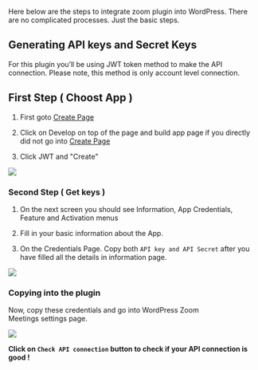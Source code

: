 Here below are the steps to integrate zoom plugin into WordPress. There are no complicated processes. Just the basic steps.

## Generating API keys and Secret Keys

For this plugin you’ll be using JWT token method to make the API connection. Please note, this method is only account level connection.

## First Step ( Choost App )

1. First goto [Create Page](https://marketplace.zoom.us/develop/create)

2. Click on Develop on top of the page and build app page if you directly did not go into [Create Page](https://marketplace.zoom.us/develop/create)

3. Click JWT and "Create"

<img src="https://deepenbajracharya.com.np/wp-content/uploads/2019/05/App-Marketplace-1024x520.png">

### Second Step ( Get keys )

1. On the next screen you should see Information, App Credentials, Feature and Activation menus

2. Fill in your basic information about the App.

3. On the Credentials Page. Copy both `API key and API Secret` after you have filled all the details in information page.

<img src="https://deepenbajracharya.com.np/wp-content/uploads/2017/01/Credentials-1024x698.png">

### Copying into the plugin

Now, copy these credentials and go into WordPress Zoom Meetings settings page.

<img src="https://deepenbajracharya.com.np/wp-content/uploads/2019/05/Settings-%E2%80%B9-Plugin-Tester-%E2%80%94-WordPress-1024x520.png">

**Click on `Check API connection` button to check if your API connection is good !**

